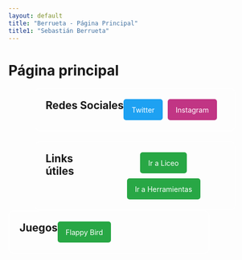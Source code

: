 ```yaml
---
layout: default
title: "Berrueta - Página Principal"
title1: "Sebastián Berrueta"
---
```


<style>
  .container-wrapper {
    display: flex;
    justify-content: center; /* Centra los recuadros horizontalmente */
    gap: 20px; /* Espacio entre los recuadros */
    flex-wrap: wrap; /* Permite que los recuadros se envuelvan si no caben en una fila */
  }

  .custom-container {
    display: inline-flex;
    background-color: transparent; /* Fondo transparente */
    border: 2px solid rgba(255, 255, 255, 0.5); /* Borde blanco con 50% de opacidad */
    border-radius: 10px;
    padding: 20px;
    max-width: 400px; /* Ancho máximo del recuadro */
    width: 100%; /* Ancho completo dentro del contenedor */
    box-sizing: border-box; /* Incluye padding y border en el ancho total */
  }

  .custom-container h2 {
    margin-top: 0; /* Elimina el margen superior de los títulos */
    margin-bottom: 10px; /* Espacio debajo del título */
  }

  .social-links, .useful-links {
  display: flex;
  flex-wrap: wrap; /* Permite que los botones se envuelvan si no caben en una fila */
  gap: 10px; /* Espacio entre los botones */
  justify-content: center; /* Centra los botones horizontalmente */
  align-items: center; /* Centra los botones verticalmente en el contenedor si hay más alto */
  margin: 0; /* Elimina el margen por defecto */
  padding: 0; /* Elimina el padding por defecto */
}


  .social-btn, .useful-btn {
  display: flex;
  align-items: center; /* Centra el texto verticalmente */
  justify-content: center; /* Centra el texto horizontalmente */
  height: 40px; /* Altura fija para todos los botones */
  padding: 0 15px; /* Ajusta el padding horizontal */
  border: 1px solid transparent; /* Asegura que el botón tenga borde pero no sea visible */
  border-radius: 5px; /* Bordes redondeados para los botones */
  text-decoration: none; /* Elimina el subrayado del enlace */
  color: #fff; /* Color del texto del botón */
  background-color: #007bff; /* Color de fondo del botón */
  font-size: 14px; /* Tamaño del texto */
  overflow: hidden; /* Evita el desbordamiento del texto */
  white-space: nowrap; /* Evita el salto de línea en el texto */
}


  .social-btn.twitter {
    background-color: #1da1f2; /* Color específico para el botón de Twitter */
  }

  .social-btn.instagram {
    background-color: #c13584; /* Color específico para el botón de Instagram */
  }

  .useful-btn.main-btn {
    background-color: #28a745; /* Color específico para los botones principales */
  }
</style>

# Página principal

<div class="container-wrapper">
  <div class="custom-container">
    <h2>Redes Sociales</h2>
    <div class="social-links">
      <a href="https://twitter.com/berruetx" class="social-btn twitter">Twitter</a>
      <a href="https://instagram.com/berruetx" class="social-btn instagram">Instagram</a>
    </div>
  </div>

  <div class="custom-container">
    <h2>Links útiles</h2>
    <div class="useful-links">
      <a href="https://liceo.berrueta.xyz" class="useful-btn main-btn">Ir a Liceo</a>
      <a href="https://tools.berrueta.xyz" class="useful-btn main-btn">Ir a Herramientas</a>
    </div>
  </div>
</div>

<div class="custom-container">
    <h2>Juegos</h2>
    <div class="useful-links">
      <a href="/juegos/flappy/" class="useful-btn main-btn">Flappy Bird</a>
    </div>
  </div>